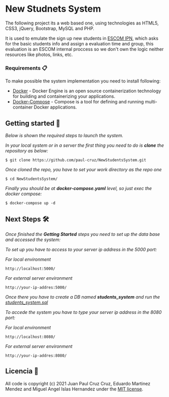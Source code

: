 # New Studnets System
The following project its a web based one, using technologies as HTML5, CSS3, jQuery, Bootstrap, MySQL and PHP.

It is used to emulate the sign up new students in [ESCOM IPN](https://www.escom.ipn.mx/), which asks for the basic students info and assign a evaluation time and group, this evaluation is an ESCOM internal proccess so we don't own the logic neither resources like photos, links, etc.

### Requirements 📋
To make possible the system implementation you need to install following:
* [Docker](https://docs.docker.com/engine/install/) - Docker Engine is an open source containerization technology for building and containerizing your applications.
* [Docker-Compose](https://docs.docker.com/compose/install/) - Compose is a tool for defining and running multi-container Docker applications.

## Getting started 🚀

_Below is shown the required steps to launch the system._

_In your local system or in a server the first thing you need to do is **clone** the repository as below:_
```
$ git clone https://github.com/paul-cruz/NewStudentsSystem.git
```

_Once cloned the repo, you have to set your work directory as the repo one_
```
$ cd NewStudentsSystem/
```

_Finally you should be at **docker-compose.yaml** level, so just exec the docker compose:_
```
$ docker-compose up -d
```

## Next Steps 🛠️

_Once finished the **Getting Started** steps you need to set up the data base and accessed the system:_

_To set up you have to access to your server ip address in the 5000 port:_

_For local environment_
```
http://localhost:5000/
```

_For external server environment_
```
http://your-ip-addres:5000/
```
_Once there you have to create a DB named **students_system** and run the [students_system.sql](https://github.com/paul-cruz/NewStudentsSystem/blob/main/db/students_system.sql)_

_To accede the system you have to type your server ip address in the 8080 port:_

_For local environment_
```
http://localhost:8080/
```

_For external server environment_
```
http://your-ip-addres:8080/
```

## Licencia 📄

All code is copyright (c) 2021 Juan Paul Cruz Cruz, Eduardo Martinez Mendez and Miguel Angel Islas Hernandez under the [MIT license](LICENSE).
